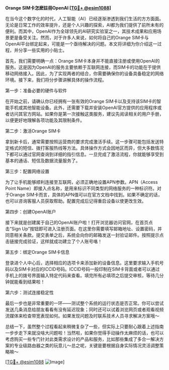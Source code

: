 **Orange SIM卡怎麽註冊OpenAI [[TG💪+ @esim1088](https://t.me/s/esim1088)]**

在当今这个数字化的时代，人工智能（AI）已经逐渐渗透到我们生活的方方面面。无论是日常工作的效率提升，还是个人兴趣的探索，AI都为我们提供了前所未有的便利。而其中，OpenAI作为全球领先的AI研究实验室之一，其技术成果和应用场景更是备受关注。然而，对于许多人来说，如何将自己的Orange SIM卡与OpenAI平台绑定起来，可能是一个亟待解决的问题。本文将详细为你介绍这一过程，并分享一些实用的小贴士。

首先，我们需要明确一点：Orange SIM卡本身并不能直接注册或使用OpenAI的服务。这是因为OpenAI的服务主要依赖于互联网连接，而SIM卡的功能在于提供移动网络接入。因此，为了实现两者的结合，你需要确保你的设备具备稳定的网络环境。接下来，我们将分步骤讲解具体的操作流程。

第一步：准备必要的硬件与软件

在开始之前，请确认你已经拥有一张有效的Orange SIM卡以及支持该SIM卡的智能手机或其他智能设备。此外，还需要下载并安装OpenAI官方提供的应用程序或者访问其官方网站。如果你是第一次接触这类服务，建议先阅读相关的用户手册，以便更好地理解各项功能及其限制条件。

第二步：激活Orange SIM卡

拿到新卡后，通常需要按照运营商的要求完成激活手续。这一步骤可能包括发送特定格式的短信、拨打客服热线等方法。具体操作方式会因地区而异，但大多数情况下都可以通过官网查询到详细的指引信息。一旦完成了激活流程，你就能够享受到基本的通话、短信及数据流量服务了。

第三步：配置网络设置

为了让手机能够顺利连接至互联网，必须正确地设置APN参数。APN（Access Point Name）即接入点名称，是用来标识不同类型的网络服务的一种标识符。对于Orange SIM卡而言，具体的APN值可以在官方文档中找到。如果不确定的话，也可以咨询客服人员获取帮助。配置完成后记得重启设备以使更改生效。

第四步：创建OpenAI账户

接下来就是创建属于自己的OpenAI账户啦！打开浏览器访问官网，在首页点击“Sign Up”按钮即可进入注册页面。在这里你需要填写邮箱地址、设置密码，并同意相关条款。提交表单之后，系统会向你的邮箱发送一封验证邮件。按照提示点击链接完成验证，这样就成功建立了个人账号咯！

第五步：绑定Orange SIM卡信息

登录进个人中心后，选择相应的选项卡来添加新的设备信息。这里要求输入手机号码以及SIM卡对应的ICCID号码。ICCID号码一般印制在SIM卡背面或者可以通过手机上的拨号界面输入特定代码来查看。填完所有必填项之后提交审核，等待几分钟就能看到结果啦！

第六步：测试连接稳定性

最后一步也是非常重要的一环——测试整个系统的运行状态是否正常。你可以尝试发送几条消息给朋友看看有没有延迟现象；同时还可以试着浏览网页或者观看视频流媒体来检查带宽表现如何。如果发现问题及时联系技术人员寻求解决方案哦～

总结一下，虽然整个过程看起来稍微复杂了一些，但实际上只要耐心跟着上述指南一步步走下来就没啥大问题啦！当然啦，如果你觉得手动操作太麻烦的话，也可以考虑购买一些专门针对此类需求设计的产品和服务，比如那些集成了多合一解决方案的专业级路由器之类的玩意儿～总之呢，关键是要根据自身实际情况灵活调整策略嘛～

[[TG💪+ @esim1088](https://t.me/s/esim1088) ![Image](https://i.postimg.cc/4NQfJmqS/Snipaste-2025-05-13-00-14-12.png)]
